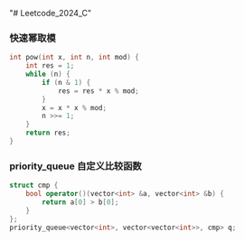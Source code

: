 "# Leetcode_2024_C" 

### 快速幂取模
```c++
int pow(int x, int n, int mod) {
    int res = 1;
    while (n) {
        if (n & 1) {
            res = res * x % mod;
        }
        x = x * x % mod;
        n >>= 1;
    }
    return res;
}
```

### priority_queue 自定义比较函数
```c++
struct cmp {
    bool operator()(vector<int> &a, vector<int> &b) {
        return a[0] > b[0];
    }
};
priority_queue<vector<int>, vector<vector<int>>, cmp> q;
```